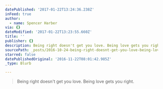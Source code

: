 ```yaml
---
datePublished: '2017-01-22T13:24:36.238Z'
inFeed: true
author:
  - name: Spencer Harber
via: {}
dateModified: '2017-01-22T13:23:55.660Z'
title: ''
publisher: {}
description: Being right doesn't get you love. Being love gets you right.
sourcePath: _posts/2016-10-24-being-right-doesnt-get-you-love-being-love-gets-you-right.md
starred: false
datePublishedOriginal: '2016-11-22T08:01:42.985Z'
_type: Blurb

---
```

> Being right doesn't get you love. Being love gets you right.